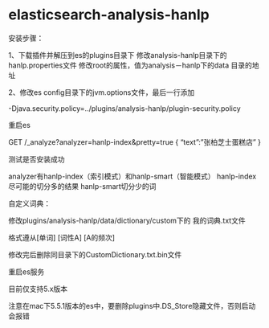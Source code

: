 # elasticsearch-analysis-hanlp

安装步骤： 

1、下载插件并解压到es的plugins目录下
   修改analysis-hanlp目录下的hanlp.properties文件
   修改root的属性，值为analysis－hanlp下的data 目录的地址

2、修改es config目录下的jvm.options文件，最后一行添加

-Djava.security.policy=../plugins/analysis-hanlp/plugin-security.policy


重启es


GET /_analyze?analyzer=hanlp-index&pretty=true 
{ 
“text”:”张柏芝士蛋糕店” 
}

测试是否安装成功

analyzer有hanlp-index（索引模式）和hanlp-smart（智能模式）
hanlp-index尽可能的切分多的结果
hanlp-smart切分少的词

自定义词典：

修改plugins/analysis-hanlp/data/dictionary/custom下的 我的词典.txt文件

格式遵从[单词] [词性A] [A的频次]

修改完后删除同目录下的CustomDictionary.txt.bin文件

重启es服务

目前仅支持5.x版本

注意在mac下5.5.1版本的es中，要删除plugins中.DS_Store隐藏文件，否则启动会报错
